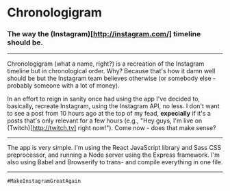 # Chronologigram

### The way the (Instagram)[http://instagram.com/] timeline should be.

___

Chronologigram (what a name, right?) is a recreation of the Instagram timeline but in chronological order. Why? Because that's how it damn well should be but the Instagram team believes otherwise (or somebody else - probably someone with a lot of money).

In an effort to reign in sanity once had using the app I've decided to, basically, recreate Instagram, using the Instagram API, no less. I don't want to see a post from 10 hours ago at the top of my fead, **expecially** if it's a posts that's only relevant for a few hours (e.g., "Hey guys, I'm live on (Twitch)[http://twitch.tv] right now!"). Come now - does that make sense?

___

The app is very simple. I'm using the React JavaScript library and Sass CSS preprocessor, and running a Node server using the Express framework. I'm also using Babel and Browserify to trans- and compile everything in one file.

___

`#MakeInstagramGreatAgain`
